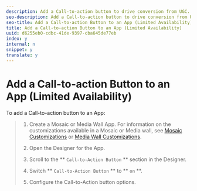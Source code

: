 ```yaml
---
description: Add a Call-to-action button to drive conversion from UGC.
seo-description: Add a Call-to-action button to drive conversion from UGC.
seo-title: Add a Call-to-action Button to an App (Limited Availability)
title: Add a Call-to-action Button to an App (Limited Availability)
uuid: d6255eb0-cdbc-41de-9397-cba645de77eb
index: y
internal: n
snippet: y
translate: y
---
```


# Add a Call-to-action Button to an App (Limited Availability)

To add a Call-to-action button to an App:

>1. Create a Mosaic or Media Wall App.
>   For information on the customizations available in a Mosaic or Media wall, see [Mosaic Customizations](r_mosaic_customizations.md#r_mosaic_customizations) or [Media Wall Customizations](r_media_wall_customizations.md#r_media_wall_customizations).
>
>1. Open the Designer for the App.
>1. Scroll to the ** `Call-to-Action Button` ** section in the Designer.
>1. Switch ** `Call-to-Action Button` ** to ** `on` **.
>1. Configure the Call-to-Action button options.
